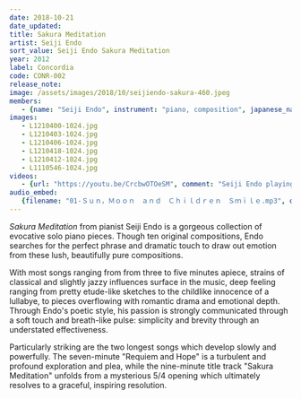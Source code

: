 ```yaml
---
date: 2018-10-21
date_updated: 
title: Sakura Meditation
artist: Seiji Endo
sort_value: Seiji Endo Sakura Meditation
year: 2012
label: Concordia
code: CONR-002
release_note: 
image: /assets/images/2018/10/seijiendo-sakura-460.jpeg
members:
   - {name: "Seiji Endo", instrument: "piano, composition", japanese_name: 遠藤征志, url: "https://seiji-piano-endo.com/"}
images: 
   - L1210400-1024.jpg
   - L1210403-1024.jpg
   - L1210406-1024.jpg
   - L1210418-1024.jpg
   - L1210412-1024.jpg
   - L1110546-1024.jpg
videos: 
   - {url: "https://youtu.be/CrcbwOTOeSM", comment: "Seiji Endo playing \"Sakura Medition\" live in 2013"}
audio_embed:
   {filename: "01-Ｓｕｎ，Ｍｏｏｎ　ａｎｄ　Ｃｈｉｌｄｒｅｎ　Ｓｍｉｌｅ.mp3", comment: "Excerpt from \"Sun, Moon, and Children Smile\", the first track on this album:"}
---
```

*Sakura Meditation* from pianist Seiji Endo is a gorgeous collection of evocative solo piano pieces. Though ten original compositions, Endo searches for the perfect phrase and dramatic touch to draw out emotion from these lush, beautifully pure compositions.

With most songs ranging from from three to five minutes apiece, strains of classical and slightly jazzy influences surface in the music, deep feeling ranging from pretty etude-like sketches to the childlike innocence of a lullabye, to pieces overflowing with romantic drama and emotional depth. Through Endo's poetic style, his passion is strongly communicated through a soft touch and breath-like pulse: simplicity and brevity through an understated effectiveness.

Particularly striking are the two longest songs which develop slowly and powerfully. The seven-minute "Requiem and Hope" is a turbulent and profound exploration and plea, while the nine-minute title track "Sakura Meditation" unfolds from a mysterious 5/4 opening which ultimately resolves to a graceful, inspiring resolution.
